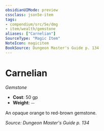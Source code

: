 ```yaml
---
obsidianUIMode: preview
cssclass: json5e-item
tags:
- compendium/src/5e/dmg
- item/wealth/gemstone
aliases: ["Carnelian"]
SourceType: "Magic Item"
NoteIcon: magicitem
BookSource: Dungeon Master's Guide p. 134
---
```

# Carnelian
*Gemstone*  

- **Cost**: 50 gp
- **Weight**: ⏤

An opaque orange to red-brown gemstone.

*Source: Dungeon Master's Guide p. 134*